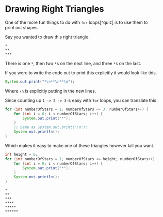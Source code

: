# Drawing Right Triangles

One of the more fun things to do with `for` loops[^quiz] is to use them to print out shapes.

Say you wanted to draw this right triangle.

```text
*
**
***
```

There is one `*`, then two `*`s on the next line, and three `*`s on the last.

If you were to write the code out to print this explicitly it would look like this.

```java
System.out.print("*\n**\n**\n");
```

Where `\n` is explicitly putting in the new lines.

Since counting up `1 -> 2 -> 3` is easy with `for` loops, you can translate this

```java
for (int numberOfStars = 1; numberOfStars <= 3; numberOfStars++) {
    for (int i = 0; i < numberOfStars; i++) {
        System.out.print("*");
    }
    // Same as System.out.print("\n");
    System.out.println();
}
```

Which makes it easy to make one of these triangles however tall you want.

```java
int height = 6;
for (int numberOfStars = 1; numberOfStars <= height; numberOfStars++) {
    for (int i = 0; i < numberOfStars; i++) {
        System.out.print("*");
    }
    System.out.println();
}
```

```text
*
**
***
****
*****
******
```
